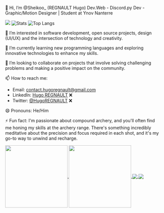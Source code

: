 👋 Hi, I’m @Sheikoo_ (REGNAULT Hugo)
Dev.Web - Discord.py Dev - Graphic/Motion Designer | Student at Ynov Nanterre

![](https://komarev.com/ghpvc/?username=HugoREGNAULT)
![Stats](https://github-readme-stats.vercel.app/api?username=HugoREGNAULT&show_icons=true&theme=tokyonight)
![Top Langs](https://github-readme-stats.vercel.app/api/top-langs/?username=HugoREGNAULT&size_weight=0.5&count_weight=0.5)

👀 I’m interested in software development, open source projects, design (UI/UX) and the intersection of technology and creativity.

🌱 I’m currently learning new programming languages and exploring innovative technologies to enhance my skills.

💞️ I’m looking to collaborate on projects that involve solving challenging problems and making a positive impact on the community.

📫 How to reach me:
   - Email: [contact.hugoregnault@gmail.com](mailto:contact.hugoregnault@gmail.com)
   - LinkedIn: [Hugo REGNAULT](https://www.linkedin.com/in/hugoregnault/) ❌
   - Twitter: [@HugoREGNAULT](https://twitter.com/HugoREGNAULT) ❌

😄 Pronouns: He/Him

⚡ Fun fact: I'm passionate about compound archery, and you'll often find me honing my skills at the archery range. There's something incredibly meditative about the precision and focus required in each shot, and it's my go-to way to unwind and recharge.


<!---
HugoREGNAULT/HugoREGNAULT is a ✨ special ✨ repository because its `README.md` (this file) appears on your GitHub profile.
You can click the Preview link to take a look at your changes.
--->

<a href="https://github.com/anuraghazra/github-readme-stats">
  <img height=200 align="center" src="https://github-readme-stats.vercel.app/api?username=anuraghazra" />
</a>
<a href="https://github.com/anuraghazra/convoychat">
  <img height=200 align="center" src="https://github-readme-stats.vercel.app/api/top-langs?username=anuraghazra&layout=compact&langs_count=8&card_width=320" />
</a>
<a href="https://github.com/anuraghazra/github-readme-stats">
  <img align="center" src="https://github-readme-stats.vercel.app/api/pin/?username=anuraghazra&repo=github-readme-stats" />
</a>
<a href="https://github.com/anuraghazra/convoychat">
  <img align="center" src="https://github-readme-stats.vercel.app/api/pin/?username=anuraghazra&repo=convoychat" />
</a>
